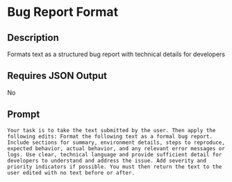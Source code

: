 # Bug Report Format

## Description

Formats text as a structured bug report with technical details for developers

## Requires JSON Output

No

## Prompt

```
Your task is to take the text submitted by the user. Then apply the following edits: Format the following text as a formal bug report. Include sections for summary, environment details, steps to reproduce, expected behavior, actual behavior, and any relevant error messages or logs. Use clear, technical language and provide sufficient detail for developers to understand and address the issue. Add severity and priority indicators if possible. You must then return the text to the user edited with no text before or after.
```
